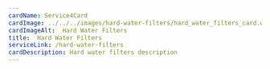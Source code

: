```yaml
---
cardName: Service4Card
cardImage: ../../../images/hard-water-filters/hard_water_filters_card.webp
cardImageAlt:  Hard Water Filters
title:  Hard Water Filters
serviceLink: /hard-water-filters
cardDescription: Hard water filters description
---
```

